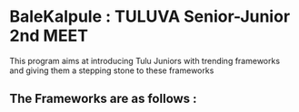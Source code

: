 # BaleKalpule : TULUVA Senior-Junior 2nd MEET
This program aims at introducing Tulu Juniors with trending frameworks and  giving them a stepping stone to these frameworks
<br>
##  The Frameworks are as follows :
